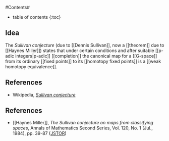 
#Contents#
* table of contents
{:toc}

## Idea

The _Sullivan conjecture_ (due to [[Dennis Sullivan]], now a [[theorem]] due to [[Haynes Miller]]) states that under certain conditions and after suitable [[p-adic integers|p-adic]] [[completion]] the canonical map for a [[G-space]] from its ordinary [[fixed points]] to its [[homotopy fixed points]] is a [[weak homotopy equivalence]].

## References

* Wikipedia, _[Sullivan conjecture](https://en.wikipedia.org/wiki/Sullivan_conjecture)_

## References

* [[Haynes Miller]], _The Sullivan conjecture on maps from classifying spaces_, Annals of Mathematics Second Series, Vol. 120, No. 1 (Jul., 1984), pp. 39-87 ([JSTOR](http://www.jstor.org/stable/2007071))


